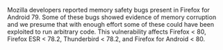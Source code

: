Mozilla developers reported memory safety bugs present in Firefox for Android 79. Some of these bugs showed evidence of memory corruption and we presume that with enough effort some of these could have been exploited to run arbitrary code. This vulnerability affects Firefox < 80, Firefox ESR < 78.2, Thunderbird < 78.2, and Firefox for Android < 80.